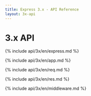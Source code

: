 ```yaml
---
title: Express 3.x - API Reference
layout: 3x-api
---
```

<div id="api-doc" markdown="1">

  <h1>3.x API</h1>

  <a id='express' class='h2'></a>
  {% include api/3x/en/express.md %}

  <a id='application' class='h2'></a>
  {% include api/3x/en/app.md %}

  <a id='request' class='h2'></a>
  {% include api/3x/en/req.md %}

  <a id='response' class='h2'></a>
  {% include api/3x/en/res.md %}

  <a id='middleware' class='h2'></a>
  {% include api/3x/en/middleware.md %}

</div>
